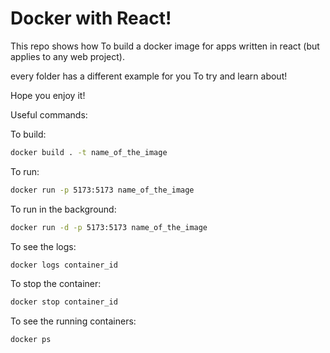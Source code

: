 # Docker with React!

This repo shows how To build a docker image for apps written in react (but applies to any web project).

every folder has a different example for you To try and learn about!

Hope you enjoy it!

Useful commands:

To build:
```bash
docker build . -t name_of_the_image
```
To run:
```bash
docker run -p 5173:5173 name_of_the_image
```
To run in the background:
```bash
docker run -d -p 5173:5173 name_of_the_image
```
To see the logs:
```bash
docker logs container_id
```
To stop the container:
```bash
docker stop container_id
```
To see the running containers:
```bash
docker ps
```